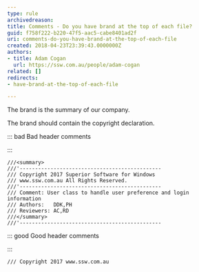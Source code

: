 ```yaml
---
type: rule
archivedreason: 
title: Comments - Do you have brand at the top of each file?
guid: f758f222-b220-47f5-aac5-cabe8401ad2f
uri: comments-do-you-have-brand-at-the-top-of-each-file
created: 2018-04-23T23:39:43.0000000Z
authors:
- title: Adam Cogan
  url: https://ssw.com.au/people/adam-cogan
related: []
redirects:
- have-brand-at-the-top-of-each-file

---
```


The brand is the summary of our company.

<!--endintro-->

The brand should contain the copyright declaration.


::: bad
Bad header comments

:::



```
///<summary>
///'----------------------------------------------
/// Copyright 2017 Superior Software for Windows 
/// www.ssw.com.au All Rights Reserved.
///'----------------------------------------------
/// Comment: User class to handle user preference and login information
/// Authors:   DDK,PH
/// Reviewers: AC,RD
///</summary>
///'----------------------------------------------
```





::: good
Good header comments

:::




```
/// Copyright 2017 www.ssw.com.au
```
